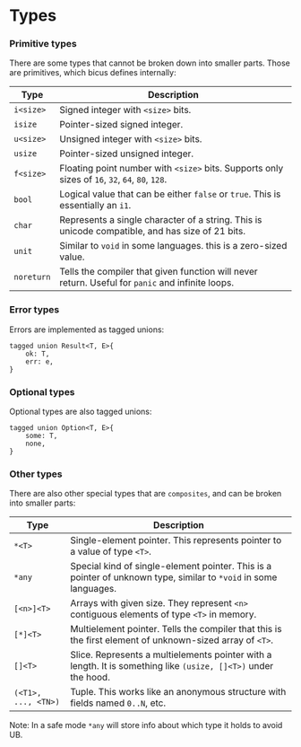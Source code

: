 # Types
### Primitive types
There are some types that cannot be broken down into smaller parts.
Those are primitives, which bicus defines internally:

| Type | Description |
| ---- | ----------- |
| `i<size>` | Signed integer with `<size>` bits. |
| `isize` | Pointer-sized signed integer. |
| `u<size>` | Unsigned integer with `<size>` bits. |
| `usize` | Pointer-sized unsigned integer. |
| `f<size>` | Floating point number with `<size>` bits. Supports only sizes of `16`, `32`, `64`, `80`, `128`. |
| `bool` | Logical value that can be either `false` or `true`. This is essentially an `i1`. |
| `char` | Represents a single character of a string. This is unicode compatible, and has size of 21 bits. |
| `unit` | Similar to `void` in some languages. this is a zero-sized value. |
| `noreturn` | Tells the compiler that given function will never return. Useful for `panic` and infinite loops. |

### Error types
Errors are implemented as tagged unions:
```
tagged union Result<T, E>{
    ok: T,
    err: e,
}
```

### Optional types
Optional types are also tagged unions:
```
tagged union Option<T, E>{
    some: T,
    none,
}
```

### Other types
There are also other special types that are `composites`, and can be broken into smaller parts:

| Type | Description |
| ---- | ----------- |
| `*<T>` | Single-element pointer. This represents pointer to a value of type `<T>`. |
| `*any` | Special kind of single-element pointer. This is a pointer of unknown type, similar to `*void` in some languages. |
| `[<n>]<T>` | Arrays with given size. They represent `<n>` contiguous elements of type `<T>` in memory. |
| `[*]<T>` | Multielement pointer. Tells the compiler that this is the first element of unknown-sized array of `<T>`. |
| `[]<T>` | Slice. Represents a multielements pointer with a length. It is something like `(usize, []<T>)` under the hood. |
| `(<T1>, ..., <TN>)` | Tuple. This works like an anonymous structure with fields named `0..N`, etc. |

Note: In a safe mode `*any` will store info about which type it holds to avoid UB.
